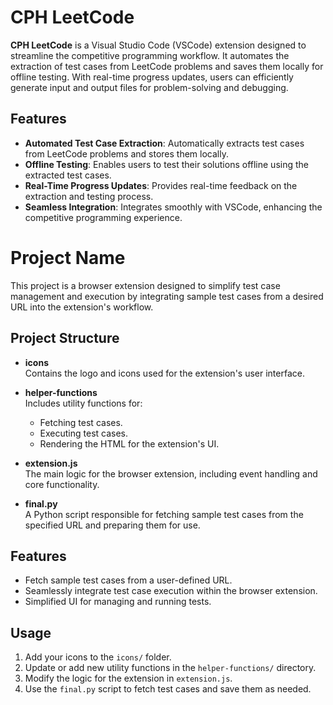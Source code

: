 # CPH LeetCode

**CPH LeetCode** is a Visual Studio Code (VSCode) extension designed to streamline the competitive programming workflow. It automates the extraction of test cases from LeetCode problems and saves them locally for offline testing. With real-time progress updates, users can efficiently generate input and output files for problem-solving and debugging.

## Features

- **Automated Test Case Extraction**: Automatically extracts test cases from LeetCode problems and stores them locally.
- **Offline Testing**: Enables users to test their solutions offline using the extracted test cases.
- **Real-Time Progress Updates**: Provides real-time feedback on the extraction and testing process.
- **Seamless Integration**: Integrates smoothly with VSCode, enhancing the competitive programming experience.

# Project Name

This project is a browser extension designed to simplify test case management and execution by integrating sample test cases from a desired URL into the extension's workflow.

## Project Structure

- **icons**  
  Contains the logo and icons used for the extension's user interface.

- **helper-functions**  
  Includes utility functions for:  
  - Fetching test cases.  
  - Executing test cases.  
  - Rendering the HTML for the extension's UI.

- **extension.js**  
  The main logic for the browser extension, including event handling and core functionality.

- **final.py**  
  A Python script responsible for fetching sample test cases from the specified URL and preparing them for use.

## Features
- Fetch sample test cases from a user-defined URL.  
- Seamlessly integrate test case execution within the browser extension.  
- Simplified UI for managing and running tests.  

## Usage
1. Add your icons to the `icons/` folder.
2. Update or add new utility functions in the `helper-functions/` directory.
3. Modify the logic for the extension in `extension.js`.
4. Use the `final.py` script to fetch test cases and save them as needed.
